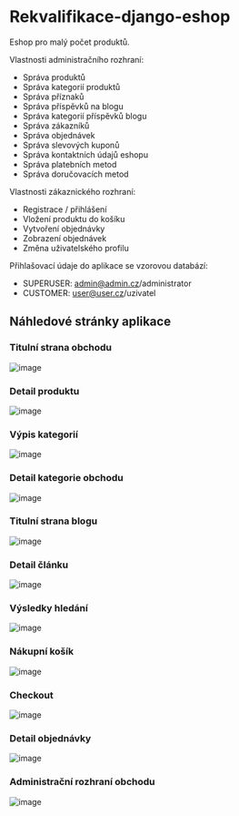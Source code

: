 # Rekvalifikace-django-eshop

Eshop pro malý počet produktů.

Vlastnosti administračního rozhraní:
- Správa produktů
- Správa kategorií produktů
- Správa příznaků
- Správa příspěvků na blogu
- Správa kategorií příspěvků blogu
- Správa zákazníků
- Správa objednávek
- Správa slevových kuponů
- Správa kontaktních údajů eshopu
- Správa platebních metod
- Správa doručovacích metod

Vlastnosti zákaznického rozhraní:
- Registrace / přihlášení
- Vložení produktu do košíku
- Vytvoření objednávky
- Zobrazení objednávek
- Změna uživatelského profilu

Přihlašovací údaje do aplikace se vzorovou databází: 
- SUPERUSER: admin@admin.cz/administrator
- CUSTOMER: user@user.cz/uzivatel

## Náhledové stránky aplikace

### Titulní strana obchodu
![image](https://github.com/BrtVn/Rekvalifikace-django-eshop/assets/55464640/97d34424-db41-4dca-b653-a035974edf74)

### Detail produktu
![image](https://github.com/BrtVn/Rekvalifikace-django-eshop/assets/55464640/4367cf90-2295-478d-a381-f4569ddebc76)

### Výpis kategorií
![image](https://github.com/BrtVn/Rekvalifikace-django-eshop/assets/55464640/66fd2095-4493-4136-ae73-a1e4470a89e9)

### Detail kategorie obchodu 
![image](https://github.com/BrtVn/Rekvalifikace-django-eshop/assets/55464640/36cd5c57-270e-4c7a-b81b-2fd3513072d2)

### Titulní strana blogu
![image](https://github.com/BrtVn/Rekvalifikace-django-eshop/assets/55464640/53b5a132-1b98-4e92-bbef-2ceedc31d373)

### Detail článku
![image](https://github.com/BrtVn/Rekvalifikace-django-eshop/assets/55464640/61434811-5422-4c9a-8203-5b5f9d35c63a)

### Výsledky hledání
![image](https://github.com/BrtVn/Rekvalifikace-django-eshop/assets/55464640/5e30d753-821a-4cbb-8d5f-04231199eadf)

### Nákupní košík
![image](https://github.com/BrtVn/Rekvalifikace-django-eshop/assets/55464640/1a2bb9bf-4346-43b2-aa54-42c93c5a13be)

### Checkout
![image](https://github.com/BrtVn/Rekvalifikace-django-eshop/assets/55464640/2c5ef01a-d9fd-4f83-a6af-9c1f62135667)

### Detail objednávky
![image](https://github.com/BrtVn/Rekvalifikace-django-eshop/assets/55464640/5be3b4c6-a516-4bb0-9bde-eb73ffe5d032)

### Administrační rozhraní obchodu
![image](https://github.com/BrtVn/Rekvalifikace-django-eshop/assets/55464640/45a8dbbe-a8e1-4122-9c89-66d6ec77d153)




